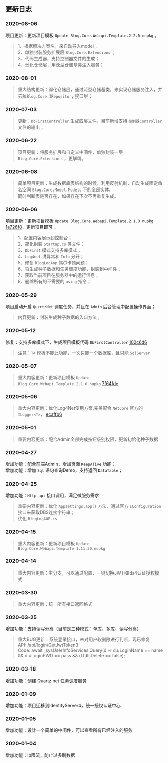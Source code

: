 ﻿
## 更新日志

### 2020-08-06

项目更新：更新项目模板 `Update Blog.Core.Webapi.Template.2.2.0.nupkg`  。    
> 1、根据解决方案名，来自动导入model；  
> 2、单独封装服务扩展层 `Blog.Core.Extensions` ；  
> 3、代码生成器，支持控制器文件的生成；  
> 4、弱化仓储层，用泛型仓储基类注入服务；  




### 2020-08-01

> 重大结构更新：弱化仓储层，通过泛型仓储基类，来实现仓储服务注入，并去掉`Blog.Core.IRepository` 接口层；  

### 2020-07-03

> 更新：`DbFirstController` 生成四层文件，目前新增支持 `控制器Controller` 文件的输出；


### 2020-06-22

> 项目更新：将服务扩展和自定义中间件，单独封装一层 `Blog.Core.Extensions` ，更解耦。



### 2020-06-08

> 简单项目更新：生成数据库表结构的时候，利用反射机制，自动生成固定命名空间 `Blog.Core.Model.Models` 下的全部实体.  
> 同时判断表是否存在，如果存在下次不再重复生成。


### 2020-06-06

项目更新：更新项目模板 `Update Blog.Core.Webapi.Template.2.1.0.nupkg` [1a726f8](https://github.com/anjoy8/Blog.Core/commit/1a726f890e527c978982071462e82db4478632f0)，更新项目即可 。    
> 1、配置内容展示到控制台；  
> 2、简化封装 `Startup.cs` 类文件；  
> 3、`DbFirst` 模式支持多库模式；  
> 4、`Log4net` 讲异常和 `Info` 分开；  
> 5、修复 `BlogLogAop` 偶尔卡顿问题；  
> 6、将生成种子数据和任务调度功能，封装到中间件；  
> 7、获取当前项目在服务器中的运行信息；  
> 8、删除所有的不需要的 `using` 指令；  




### 2020-05-29
项目启动开启 `QuzrtzNet` 调度任务，并且在 `Admin` 后台管理中配置操作界面；  
> 内容更新：封装生成种子数据的入口方法；   



### 2020-05-12
修复：支持多库模式下，生成项目模板代码 `DbFirstController`  [102c6d6](https://github.com/anjoy8/Blog.Core/commit/102c6d6bfcafd06bf5241844759dea5e7a6815da) 
> 注意：`T4` 模板不能此功能，一次只能一个数据库，且只能 `SqlServer`


### 2020-05-07
> 重大内容更新：更新项目模板 `Update Blog.Core.Webapi.Template.2.1.0.nupkg`  [7f64fde](https://github.com/anjoy8/Blog.Core/commit/7f64fde5507f7a8572372dcadb6af5110bd37d68) 


###  2020-05-06  
> 重大内容更新：优化Log4Net使用方案,完美配合 `NetCore` 官方的 `ILogger<T>`， [ecaffb6](https://github.com/anjoy8/Blog.Core/commit/ecaffb66bdf10a90c087d01e6e817e54f23a97d4)  


### 2020-05-01

> 重要内容更新：配合Admin全部完成按钮级别权限，更新初始化种子数据

### 2020-04-27

增加功能：配合前端Admin，增加页面 `KeepAlive` 功能；  
增加功能：增加 `Sql` 语句查询Demo，支持返回 `DataTable`；


### 2020-04-25

增加功能：`Http api` 接口调用，满足微服务需求
> 重要内容更新：优化 `Appsettings.app()` 方法，通过官方 `IConfiguration` 接口来获取DBS连接字符串；  
> 优化 `BlogLogAOP.cs`


### 2020-04-15

> 重大内容更新：更新项目模板 `Update Blog.Core.Webapi.Template.1.11.30.nupkg`

  
###  2020-04-14  
> 重大内容更新：主分支，可以通过配置，一键切换JWT和Ids4认证授权模式    


###  2020-03-30  
> 重大内容更新：统一所有接口返回格式  
  

###  2020-03-25  
增加功能：支持读写分离（目前是三种模式：单库、多库、读写分离）   
> 重大BUG更新：系统登录接口，未对用户软删除进行判断，现已修复  
> API:  /api/login/GetJwtToken3  
> Code: await _sysUserInfoServices.Query(d => d.uLoginName == name && d.uLoginPWD == pass && d.tdIsDelete == false);  

  

###  2020-03-18  
增加功能：创建 Quartz.net 任务调度服务  
  

###  2020-01-09  
增加功能：项目迁移到IdentityServer4，统一授权认证中心   


###  2020-01-05  
增加功能：设计一个简单的中间件，可以查看所有已经注入的服务  
  

###  2020-01-04  
增加功能：Ip限流，防止过多刷数据  
